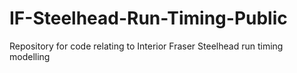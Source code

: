 # IF-Steelhead-Run-Timing-Public
Repository for code relating to Interior Fraser Steelhead run timing modelling
